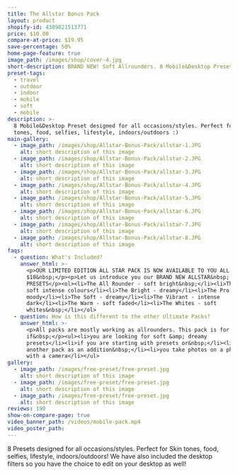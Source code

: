 ```yaml
---
title: The Allstar Bonus Pack
layout: product
shopify-id: 4389821513771
price: $10.00
compare-at-price: $19.95
save-percentage: 50%
home-page-feature: true
image_path: /images/shop/cover-4.jpg
short-description: BRAND NEW! Soft Allrounders. 8 Mobile&Desktop Presets.
preset-tags:
  - travel
  - outdoor
  - indoor
  - mobile
  - soft
  - mobile
description: >-
  8 Mobile&Desktop Preset designed for all occasions/styles. Perfect for Skin
  tones, food, selfies, lifestyle, indoors/outdoors :)
main-gallery:
  - image_path: /images/shop/Allstar-Bonus-Pack/allstar-1.JPG
    alt: short description of this image
  - image_path: /images/shop/Allstar-Bonus-Pack/allstar-2.JPG
    alt: short description of this image
  - image_path: /images/shop/Allstar-Bonus-Pack/allstar-3.JPG
    alt: short description of this image
  - image_path: /images/shop/Allstar-Bonus-Pack/allstar-4.JPG
    alt: short description of this image
  - image_path: /images/shop/Allstar-Bonus-Pack/allstar-5.JPG
    alt: short description of this image
  - image_path: /images/shop/Allstar-Bonus-Pack/allstar-6.JPG
    alt: short description of this image
  - image_path: /images/shop/Allstar-Bonus-Pack/allstar-7.JPG
    alt: short description of this image
  - image_path: /images/shop/Allstar-Bonus-Pack/allstar-8.JPG
    alt: short description of this image
faqs:
  - question: What's Included?
    answer_html: >-
      <p>OUR LIMITED EDITION ALL STAR PACK IS NOW AVAILABLE TO YOU ALL FOR ONLY
      $10&nbsp;</p><p>Let us introduce you our BRAND NEW ALLSTAR&nbsp;
      PRESETS</p><ol><li>The All Rounder - soft bright&nbsp;</li><li>The Beach -
      soft intense colours</li><li>The Bright - dreamy</li><li>The Pro -
      moody</li><li>The Soft - dreamy</li><li>The Vibrant - intense
      dark</li><li>The Warm - soft faded</li><li>The Whites - soft
      whites&nbsp;</li></ol>
  - question: How is this different to the other Ultimate Packs?
    answer_html: >-
      <p>All packs are mostly working as allrounders. This pack is for you
      if&nbsp;</p><ul><li>you are looking for soft &amp; dreamy
      presets</li><li>if you are starting with presets or&nbsp;</li><li>you want
      another pack as an addition&nbsp;</li><li>you take photos on a phone or
      with a camera</li></ul>
gallery:
  - image_path: /images/free-preset/free-preset.jpg
    alt: short description of this image
  - image_path: /images/free-preset/free-preset.jpg
    alt: short description of this image
  - image_path: /images/free-preset/free-preset.jpg
    alt: short description of this image
reviews: 190
show-on-compare-page: true
video_banner_path: /videos/mobile-pack.mp4
video_poster_path:
---
```


8 Presets designed for all occasions/styles. Perfect for Skin tones, food, selfies, lifestyle, indoors/outdoors\! We have also included the desktop filters so you have the choice to edit on your desktop as well\!&nbsp;
